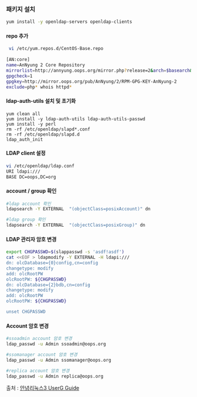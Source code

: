 ### 패키지 설치

```bash
yum install -y openldap-servers openldap-clients
```

#### repo 추가

```bash
 vi /etc/yum.repos.d/CentOS-Base.repo
 
[AN:core]
name=AnNyung 2 Core Repository
mirrorlist=http://annyung.oops.org/mirror.php?release=2&arch=$basearch&repo=core
gpgcheck=1
gpgkey=http://mirror.oops.org/pub/AnNyung/2/RPM-GPG-KEY-AnNyung-2
exclude=php* whois httpd*
```

#### ldap-auth-utils 설치 및 초기화

```
yum clean all
yum install -y ldap-auth-utils ldap-auth-utils-passwd
yum install -y perl
rm -rf /etc/openldap/slapd*.conf
rm -rf /etc/openldap/slapd.d
ldap_auth_init
```

#### LDAP client 설정

```bash
vi /etc/openldap/ldap.conf
URI ldapi:///
BASE DC=oops,DC=org
```

#### account / group 확인

```bash
#ldap account 확인
ldapsearch -Y EXTERNAL  "(objectClass=posixAccount)" dn

#ldap group 확인
ldapsearch -Y EXTERNAL  "(objectClass=posixGroup)" dn
```

#### LDAP 관리자 암호 변경

````bash
export CHGPASSWD=$(slappasswd -s 'asdf!asdf')
cat <<EOF > ldapmodify -Y EXTERNAL -H ldapi:///
dn: olcDatabase={0}config,cn=config
changetype: modify
add: olcRootPW
olcRootPW: ${CHGPASSWD}
dn: olcDatabase={2}bdb,cn=config
changetype: modify
add: olcRootPW
olcRootPW: ${CHGPASSWD}

unset CHGPASSWD
````

#### Account 암호 변경

```bash
#ssoadmin account 암호 변경
ldap_passwd -u Admin ssoadmin@oops.org

#ssomanager account 암호 변경
ldap_passwd -u Admin ssomanager@oops.org

#replica account 암호 변경
ldap_passwd -u Admin replica@oops.org
```
출처 : [안녕리눅스3 UserG Guide](https://joungkyun.gitbooks.io/annyung-3-user-guide/chapter2-3-auth-integrate-openldap-1.html)

